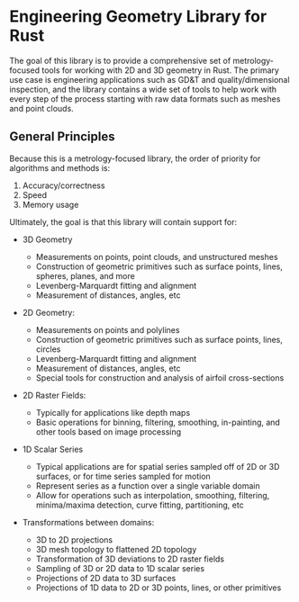 # Engineering Geometry Library for Rust

The goal of this library is to provide a comprehensive set of metrology-focused tools for working with 2D and 3D geometry in Rust.  The primary use case is engineering applications such as GD&T and quality/dimensional inspection, and the library contains a wide set of tools to help work with every step of the process starting with raw data formats such as meshes and point clouds.

##  General Principles

Because this is a metrology-focused library, the order of priority for algorithms and methods is:

1. Accuracy/correctness
2. Speed
3. Memory usage

Ultimately, the goal is that this library will contain support for:

* 3D Geometry
    * Measurements on points, point clouds, and unstructured meshes
    * Construction of geometric primitives such as surface points, lines, spheres, planes, and more
    * Levenberg-Marquardt fitting and alignment
    * Measurement of distances, angles, etc

* 2D Geometry:
    * Measurements on points and polylines
    * Construction of geometric primitives such as surface points, lines, circles
    * Levenberg-Marquardt fitting and alignment
    * Measurement of distances, angles, etc
    * Special tools for construction and analysis of airfoil cross-sections

* 2D Raster Fields:
    * Typically for applications like depth maps
    * Basic operations for binning, filtering, smoothing, in-painting, and other tools based on image processing

* 1D Scalar Series
    * Typical applications are for spatial series sampled off of 2D or 3D surfaces, or for time series sampled for motion
    * Represent series as a function over a single variable domain
    * Allow for operations such as interpolation, smoothing, filtering, minima/maxima detection, curve fitting, partitioning, etc

* Transformations between domains:
    * 3D to 2D projections
    * 3D mesh topology to flattened 2D topology
    * Transformation of 3D deviations to 2D raster fields
    * Sampling of 3D or 2D data to 1D scalar series
    * Projections of 2D data to 3D surfaces
    * Projections of 1D data to 2D or 3D points, lines, or other primitives







